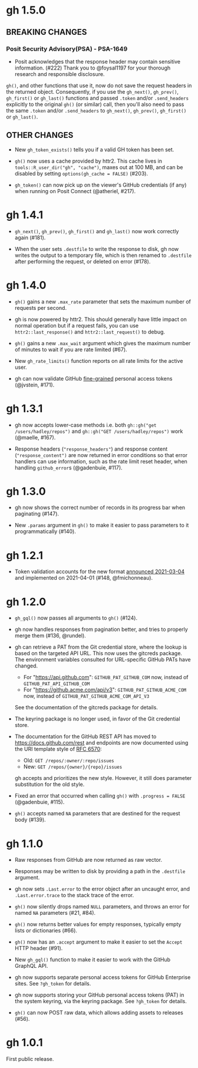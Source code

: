# gh 1.5.0

## BREAKING CHANGES

### Posit Security Advisory(PSA) - PSA-1649

* Posit acknowledges that the response header may contain sensitive
  information. (#222) Thank you to @foysal1197 for your thorough research
  and responsible disclosure.

 `gh()`, and other functions that use it, now do not save the request
  headers in the returned object. Consequently, if you use the `gh_next()`,
  `gh_prev()`, `gh_first()` or `gh_last()` functions and passed `.token`
  and/or `.send_headers` explicitly to the original `gh()` (or similar)
  call, then you'll also need to pass the same `.token` and/or
  `.send_headers` to `gh_next()`, `gh_prev()`, `gh_first()` or `gh_last()`.

## OTHER CHANGES

* New `gh_token_exists()` tells you if a valid GH token has been set.

* `gh()` now uses a cache provided by httr2. This cache lives in
  `tools::R_user_dir("gh", "cache")`, maxes out at 100 MB, and can be
  disabled by setting `options(gh_cache = FALSE)` (#203).

* `gh_token()` can now pick up on the viewer's GitHub credentials (if any)
  when running on Posit Connect (@atheriel, #217).

# gh 1.4.1

* `gh_next()`, `gh_prev()`, `gh_first()` and `gh_last()`
  now work correctly again (#181).

* When the user sets `.destfile` to write the response to disk, gh now
  writes the output to a temporary file, which is then renamed to
  `.destfile` after performing the request, or deleted on error (#178).

# gh 1.4.0

* `gh()` gains a new `.max_rate` parameter that sets the maximum number of
  requests per second.

* gh is now powered by httr2. This should generally have little impact on normal
  operation but if a request fails, you can use `httr2::last_response()` and
  `httr2::last_request()` to debug.

* `gh()` gains a new `.max_wait` argument which gives the maximum number of
  minutes to wait if you are rate limited (#67).

* New `gh_rate_limits()` function reports on all rate limits for the active
  user.

* gh can now validate GitHub
  [fine-grained](https://github.blog/security/application-security/introducing-fine-grained-personal-access-tokens-for-github/)
  personal access tokens (@jvstein, #171).

# gh 1.3.1

* gh now accepts lower-case methods i.e. both `gh::gh("get /users/hadley/repos")` and `gh::gh("GET /users/hadley/repos")` work (@maelle, #167).

* Response headers (`"response_headers"`) and response content
  (`"response_content")` are now returned in error conditions so that error
  handlers can use information, such as the rate limit reset header, when
  handling `github_error`s (@gadenbuie, #117).

# gh 1.3.0

* gh now shows the correct number of records in its progress bar when
  paginating (#147).

* New `.params` argument in `gh()` to make it easier to pass parameters to
  it programmatically (#140).

# gh 1.2.1

* Token validation accounts for the new format
  [announced 2021-03-04 ](https://github.blog/changelog/2021-03-04-authentication-token-format-updates/)
  and implemented on 2021-04-01 (#148, @fmichonneau).

# gh 1.2.0

* `gh_gql()` now passes all arguments to `gh()` (#124).

* gh now handles responses from pagination better, and tries to properly
  merge them (#136, @rundel).

* gh can retrieve a PAT from the Git credential store, where the lookup is
  based on the targeted API URL. This now uses the gitcreds package. The
  environment variables consulted for URL-specific GitHub PATs have changed.
  - For "https://api.github.com": `GITHUB_PAT_GITHUB_COM` now, instead of
    `GITHUB_PAT_API_GITHUB_COM`
  - For "https://github.acme.com/api/v3": `GITHUB_PAT_GITHUB_ACME_COM` now,
    instead of `GITHUB_PAT_GITHUB_ACME_COM_API_V3`

  See the documentation of the gitcreds package for details.

* The keyring package is no longer used, in favor of the Git credential
  store.

* The documentation for the GitHub REST API has moved to
  <https://docs.github.com/rest> and endpoints are now documented using
  the URI template style of [RFC 6570](https://www.rfc-editor.org/rfc/rfc6570):
  - Old: `GET /repos/:owner/:repo/issues`
  - New: `GET /repos/{owner}/{repo}/issues`

  gh accepts and prioritizes the new style. However, it still does parameter
  substitution for the old style.

* Fixed an error that occurred when calling `gh()` with `.progress = FALSE`
  (@gadenbuie, #115).

* `gh()` accepts named `NA` parameters that are destined for the request
  body (#139).

# gh 1.1.0

* Raw responses from GitHub are now returned as raw vector.

* Responses may be written to disk by providing a path in the `.destfile`
  argument.

* gh now sets `.Last.error` to the error object after an uncaught error,
  and `.Last.error.trace` to the stack trace of the error.

* `gh()` now silently drops named `NULL` parameters, and throws an
  error for named `NA` parameters (#21, #84).

* `gh()` now returns better values for empty responses, typically empty
  lists or dictionaries (#66).

* `gh()` now has an `.accept` argument to make it easier to set the
  `Accept` HTTP header (#91).

* New `gh_gql()` function to make it easier to work with the GitHub
  GraphQL API.

* gh now supports separate personal access tokens for GitHub Enterprise
  sites. See `?gh_token` for details.

* gh now supports storing your GitHub personal access tokens (PAT) in the
  system keyring, via the keyring package. See `?gh_token` for details.

* `gh()` can now POST raw data, which allows adding assets to releases (#56).

# gh 1.0.1

First public release.

